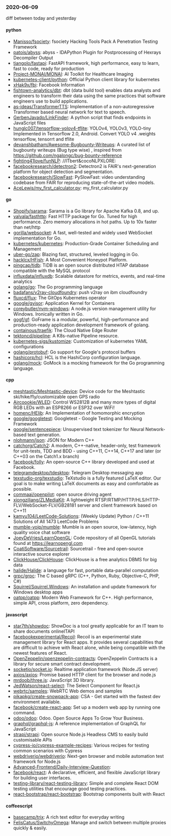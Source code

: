 ### 2020-06-09
diff between today and yesterday

#### python
* [Manisso/fsociety](https://github.com/Manisso/fsociety): fsociety Hacking Tools Pack  A Penetration Testing Framework
* [patois/abyss](https://github.com/patois/abyss): abyss - IDAPython Plugin for Postprocessing of Hexrays Decompiler Output
* [tiangolo/fastapi](https://github.com/tiangolo/fastapi): FastAPI framework, high performance, easy to learn, fast to code, ready for production
* [Project-MONAI/MONAI](https://github.com/Project-MONAI/MONAI): AI Toolkit for Healthcare Imaging
* [kubernetes-client/python](https://github.com/kubernetes-client/python): Official Python client library for kubernetes
* [xHak9x/fbi](https://github.com/xHak9x/fbi): Facebook Information
* [fishtown-analytics/dbt](https://github.com/fishtown-analytics/dbt): dbt (data build tool) enables data analysts and engineers to transform their data using the same practices that software engineers use to build applications.
* [as-ideas/TransformerTTS](https://github.com/as-ideas/TransformerTTS):  Implementation of a non-autoregressive Transformer based neural network for text to speech.
* [GerbenJavado/LinkFinder](https://github.com/GerbenJavado/LinkFinder): A python script that finds endpoints in JavaScript files
* [hunglc007/tensorflow-yolov4-tflite](https://github.com/hunglc007/tensorflow-yolov4-tflite): YOLOv4, YOLOv3, YOLO-tiny Implemented in Tensorflow 2.0, Android. Convert YOLO v4 .weights tensorflow, tensorrt and tflite
* [devanshbatham/Awesome-Bugbounty-Writeups](https://github.com/devanshbatham/Awesome-Bugbounty-Writeups): A curated list of bugbounty writeups (Bug type wise) , inspired from https://github.com/ngalongc/bug-bounty-reference
* [fighting41love/funNLP](https://github.com/fighting41love/funNLP): //ITbert&cocoNLPXLORE:
* [facebookresearch/detectron2](https://github.com/facebookresearch/detectron2): Detectron2 is FAIR's next-generation platform for object detection and segmentation.
* [facebookresearch/SlowFast](https://github.com/facebookresearch/SlowFast): PySlowFast: video understanding codebase from FAIR for reproducing state-of-the-art video models.
* [AceLewis/my_first_calculator.py](https://github.com/AceLewis/my_first_calculator.py): my_first_calculator.py

#### go
* [Shopify/sarama](https://github.com/Shopify/sarama): Sarama is a Go library for Apache Kafka 0.8, and up.
* [valyala/fasthttp](https://github.com/valyala/fasthttp): Fast HTTP package for Go. Tuned for high performance. Zero memory allocations in hot paths. Up to 10x faster than net/http
* [gorilla/websocket](https://github.com/gorilla/websocket): A fast, well-tested and widely used WebSocket implementation for Go.
* [kubernetes/kubernetes](https://github.com/kubernetes/kubernetes): Production-Grade Container Scheduling and Management
* [uber-go/zap](https://github.com/uber-go/zap): Blazing fast, structured, leveled logging in Go.
* [hacklcx/HFish](https://github.com/hacklcx/HFish):  A Most Convenient Honeypot Platform.  
* [pingcap/tidb](https://github.com/pingcap/tidb): TiDB is an open source distributed HTAP database compatible with the MySQL protocol
* [influxdata/influxdb](https://github.com/influxdata/influxdb): Scalable datastore for metrics, events, and real-time analytics
* [golang/go](https://github.com/golang/go): The Go programming language
* [badafans/v2ray-cloudfoundry](https://github.com/badafans/v2ray-cloudfoundry): push v2ray on ibm cloudfoundry
* [fluxcd/flux](https://github.com/fluxcd/flux): The GitOps Kubernetes operator
* [google/gvisor](https://github.com/google/gvisor): Application Kernel for Containers
* [coreybutler/nvm-windows](https://github.com/coreybutler/nvm-windows): A node.js version management utility for Windows. Ironically written in Go.
* [gogf/gf](https://github.com/gogf/gf): GoFrame is a modular, powerful, high-performance and production-ready application development framework of golang.
* [containous/traefik](https://github.com/containous/traefik): The Cloud Native Edge Router
* [tektoncd/pipeline](https://github.com/tektoncd/pipeline): A K8s-native Pipeline resource.
* [kubernetes-sigs/kustomize](https://github.com/kubernetes-sigs/kustomize): Customization of kubernetes YAML configurations
* [golang/protobuf](https://github.com/golang/protobuf): Go support for Google's protocol buffers
* [hashicorp/hcl](https://github.com/hashicorp/hcl): HCL is the HashiCorp configuration language.
* [golang/mock](https://github.com/golang/mock): GoMock is a mocking framework for the Go programming language.

#### cpp
* [meshtastic/Meshtastic-device](https://github.com/meshtastic/Meshtastic-device): Device code for the Meshtastic ski/hike/fly/customizable open GPS radio
* [Aircoookie/WLED](https://github.com/Aircoookie/WLED): Control WS2812B and many more types of digital RGB LEDs with an ESP8266 or ESP32 over WiFi!
* [homenc/HElib](https://github.com/homenc/HElib): An Implementation of homomorphic encryption
* [google/googletest](https://github.com/google/googletest): Googletest - Google Testing and Mocking Framework
* [google/sentencepiece](https://github.com/google/sentencepiece): Unsupervised text tokenizer for Neural Network-based text generation.
* [nlohmann/json](https://github.com/nlohmann/json): JSON for Modern C++
* [catchorg/Catch2](https://github.com/catchorg/Catch2): A modern, C++-native, header-only, test framework for unit-tests, TDD and BDD - using C++11, C++14, C++17 and later (or C++03 on the Catch1.x branch)
* [facebook/folly](https://github.com/facebook/folly): An open-source C++ library developed and used at Facebook.
* [telegramdesktop/tdesktop](https://github.com/telegramdesktop/tdesktop): Telegram Desktop messaging app
* [texstudio-org/texstudio](https://github.com/texstudio-org/texstudio): TeXstudio is a fully featured LaTeX editor. Our goal is to make writing LaTeX documents as easy and comfortable as possible.
* [commaai/openpilot](https://github.com/commaai/openpilot): open source driving agent
* [xiongziliang/ZLMediaKit](https://github.com/xiongziliang/ZLMediaKit): A lightweight RTSP/RTMP/HTTP/HLS/HTTP-FLV/WebSocket-FLV/GB28181 server and client framework based on C++11
* [kamyu104/LeetCode-Solutions](https://github.com/kamyu104/LeetCode-Solutions): (Weekly Update) Python / C++11 Solutions of All 1473 LeetCode Problems
* [mumble-voip/mumble](https://github.com/mumble-voip/mumble): Mumble is an open source, low-latency, high quality voice chat software
* [JoeyDeVries/LearnOpenGL](https://github.com/JoeyDeVries/LearnOpenGL): Code repository of all OpenGL tutorials found at https://learnopengl.com
* [CoatiSoftware/Sourcetrail](https://github.com/CoatiSoftware/Sourcetrail): Sourcetrail - free and open-source interactive source explorer
* [ClickHouse/ClickHouse](https://github.com/ClickHouse/ClickHouse): ClickHouse is a free analytics DBMS for big data
* [halide/Halide](https://github.com/halide/Halide): a language for fast, portable data-parallel computation
* [grpc/grpc](https://github.com/grpc/grpc): The C based gRPC (C++, Python, Ruby, Objective-C, PHP, C#)
* [Squirrel/Squirrel.Windows](https://github.com/Squirrel/Squirrel.Windows): An installation and update framework for Windows desktop apps
* [oatpp/oatpp](https://github.com/oatpp/oatpp): Modern Web Framework for C++. High performance, simple API, cross platform, zero dependency.

#### javascript
* [star7th/showdoc](https://github.com/star7th/showdoc): ShowDoc is a tool greatly applicable for an IT team to share documents onlineITAPI
* [facebookexperimental/Recoil](https://github.com/facebookexperimental/Recoil): Recoil is an experimental state management library for React apps. It provides several capabilities that are difficult to achieve with React alone, while being compatible with the newest features of React.
* [OpenZeppelin/openzeppelin-contracts](https://github.com/OpenZeppelin/openzeppelin-contracts): OpenZeppelin Contracts is a library for secure smart contract development.
* [socketio/socket.io](https://github.com/socketio/socket.io): Realtime application framework (Node.JS server)
* [axios/axios](https://github.com/axios/axios): Promise based HTTP client for the browser and node.js
* [mrdoob/three.js](https://github.com/mrdoob/three.js): JavaScript 3D library.
* [JedWatson/react-select](https://github.com/JedWatson/react-select): The Select Component for React.js
* [webrtc/samples](https://github.com/webrtc/samples): WebRTC Web demos and samples
* [pikapkg/create-snowpack-app](https://github.com/pikapkg/create-snowpack-app): CSA - Get started with the fastest dev environment available.
* [facebook/create-react-app](https://github.com/facebook/create-react-app): Set up a modern web app by running one command.
* [odoo/odoo](https://github.com/odoo/odoo): Odoo. Open Source Apps To Grow Your Business.
* [graphql/graphql-js](https://github.com/graphql/graphql-js): A reference implementation of GraphQL for JavaScript
* [strapi/strapi](https://github.com/strapi/strapi):  Open source Node.js Headless CMS to easily build customisable APIs
* [cypress-io/cypress-example-recipes](https://github.com/cypress-io/cypress-example-recipes): Various recipes for testing common scenarios with Cypress
* [webdriverio/webdriverio](https://github.com/webdriverio/webdriverio): Next-gen browser and mobile automation test framework for Node.js
* [Advanced-Frontend/Daily-Interview-Question](https://github.com/Advanced-Frontend/Daily-Interview-Question): 
* [facebook/react](https://github.com/facebook/react): A declarative, efficient, and flexible JavaScript library for building user interfaces.
* [testing-library/react-testing-library](https://github.com/testing-library/react-testing-library):  Simple and complete React DOM testing utilities that encourage good testing practices.
* [react-bootstrap/react-bootstrap](https://github.com/react-bootstrap/react-bootstrap): Bootstrap components built with React

#### coffeescript
* [basecamp/trix](https://github.com/basecamp/trix): A rich text editor for everyday writing
* [FelisCatus/SwitchyOmega](https://github.com/FelisCatus/SwitchyOmega): Manage and switch between multiple proxies quickly & easily.
